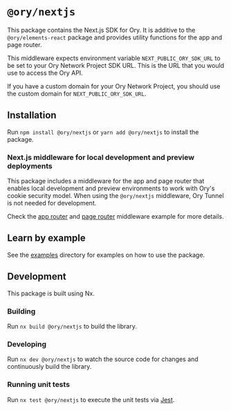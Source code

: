 # `@ory/nextjs`

This package contains the Next.js SDK for Ory. It is additive to the
`@ory/elements-react` package and provides utility functions for the app and
page router.

This middleware expects environment variable `NEXT_PUBLIC_ORY_SDK_URL` to be set
to your Ory Network Project SDK URL. This is the URL that you would use to
access the Ory API.

If you have a custom domain for your Ory Network Project, you should use the
custom domain for `NEXT_PUBLIC_ORY_SDK_URL`.

## Installation

Run `npm install @ory/nextjs` or `yarn add @ory/nextjs` to install the package.

### Next.js middleware for local development and preview deployments

This package includes a middleware for the app and page router that enables
local development and preview environments to work with Ory's cookie security
model. When using the `@ory/nextjs` middleware, Ory Tunnel is not needed for
development.

Check the
[app router](https://github.com/ory/elements/blob/main/examples/nextjs-app-router/middleware.ts)
and
[page router](https://github.com/ory/elements/blob/main/examples/nextjs-pages-router/middleware.ts)
middleware example for more details.

## Learn by example

See the [examples](https://github.com/ory/elements/blob/main/examples) directory
for examples on how to use the package.

## Development

This package is built using Nx.

### Building

Run `nx build @ory/nextjs` to build the library.

### Developing

Run `nx dev @ory/nextjs` to watch the source code for changes and continuously
build the library.

### Running unit tests

Run `nx test @ory/nextjs` to execute the unit tests via
[Jest](https://jestjs.io).
